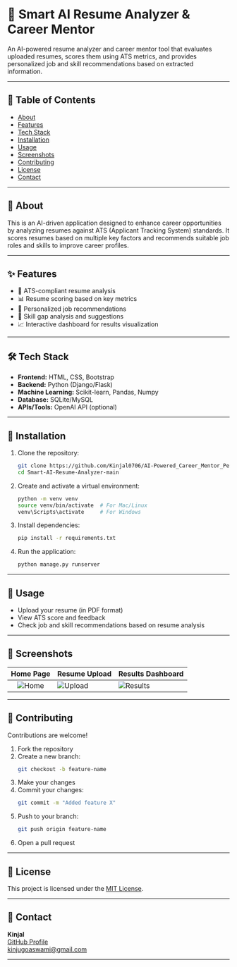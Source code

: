 # 📌 Smart AI Resume Analyzer & Career Mentor

An AI-powered resume analyzer and career mentor tool that evaluates uploaded resumes, scores them using ATS metrics, and provides personalized job and skill recommendations based on extracted information.

---

## 📑 Table of Contents

- [About](#about)
- [Features](#features)
- [Tech Stack](#tech-stack)
- [Installation](#installation)
- [Usage](#usage)
- [Screenshots](#screenshots)
- [Contributing](#contributing)
- [License](#license)
- [Contact](#contact)

---

## 📖 About

This is an AI-driven application designed to enhance career opportunities by analyzing resumes against ATS (Applicant Tracking System) standards. It scores resumes based on multiple key factors and recommends suitable job roles and skills to improve career profiles.

---

## ✨ Features

- 📄 ATS-compliant resume analysis
- 📊 Resume scoring based on key metrics
- 🧭 Personalized job recommendations
- 🎯 Skill gap analysis and suggestions
- 📈 Interactive dashboard for results visualization

---

## 🛠️ Tech Stack

- **Frontend:** HTML, CSS, Bootstrap
- **Backend:** Python (Django/Flask)
- **Machine Learning:** Scikit-learn, Pandas, Numpy
- **Database:** SQLite/MySQL
- **APIs/Tools:** OpenAI API (optional)

---

## 🚀 Installation

1. Clone the repository:
   ```bash
   git clone https://github.com/Kinjal0706/AI-Powered_Career_Mentor_Personalized_Job_-_Skill_Recommendations.git
   cd Smart-AI-Resume-Analyzer-main
   ```

2. Create and activate a virtual environment:
   ```bash
   python -m venv venv
   source venv/bin/activate  # For Mac/Linux
   venv\Scripts\activate     # For Windows
   ```

3. Install dependencies:
   ```bash
   pip install -r requirements.txt
   ```

4. Run the application:
   ```bash
   python manage.py runserver
   ```

---

## 📖 Usage

- Upload your resume (in PDF format)
- View ATS score and feedback
- Check job and skill recommendations based on resume analysis

---

## 📸 Screenshots

| Home Page | Resume Upload | Results Dashboard |
|:------------:|:----------------|:-------------------|
| ![Home](screenshots/home.png) | ![Upload](screenshots/upload.png) | ![Results](screenshots/results.png) |

---

## 🤝 Contributing

Contributions are welcome!  

1. Fork the repository
2. Create a new branch:
   ```bash
   git checkout -b feature-name
   ```
3. Make your changes
4. Commit your changes:
   ```bash
   git commit -m "Added feature X"
   ```
5. Push to your branch:
   ```bash
   git push origin feature-name
   ```
6. Open a pull request

---

## 📜 License

This project is licensed under the [MIT License](LICENSE).

---

## 📧 Contact

**Kinjal**  
[GitHub Profile](https://github.com/Kinjal0706)  
kinjugoaswami@gmail.com

---
